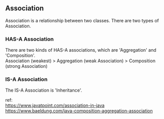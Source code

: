 ## Association
Association is a relationship between two classes. There are two types of Association.   
    
### HAS-A Association
There are two kinds of HAS-A associations, which are 'Aggregation' and 'Composition'.  
Association (weakest) > Aggregation (weak Association) > Composition (strong Association)
    
### IS-A Association
The IS-A Association is 'Inheritance'.
    
    
ref:   
https://www.javatpoint.com/association-in-java  
https://www.baeldung.com/java-composition-aggregation-association  
